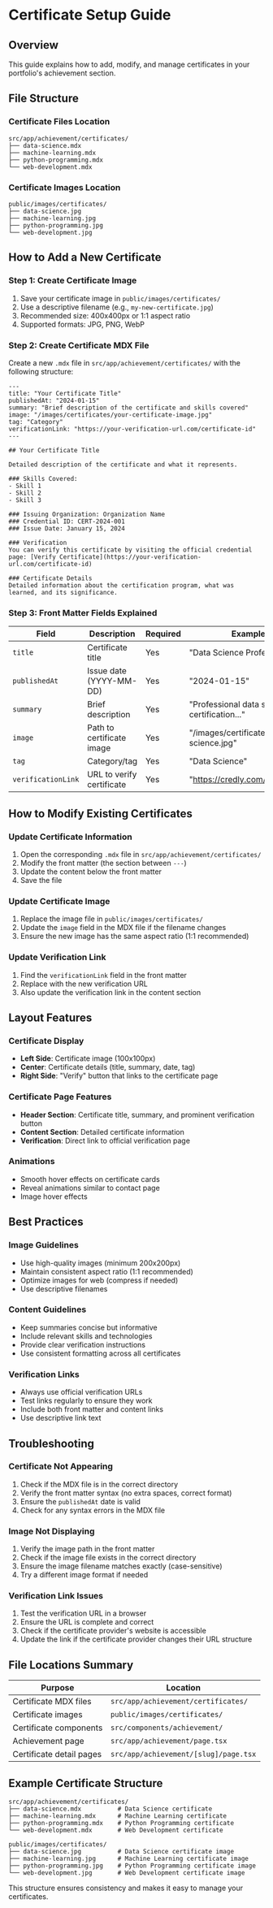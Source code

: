 # Certificate Setup Guide

## Overview
This guide explains how to add, modify, and manage certificates in your portfolio's achievement section.

## File Structure

### Certificate Files Location
```
src/app/achievement/certificates/
├── data-science.mdx
├── machine-learning.mdx
├── python-programming.mdx
└── web-development.mdx
```

### Certificate Images Location
```
public/images/certificates/
├── data-science.jpg
├── machine-learning.jpg
├── python-programming.jpg
└── web-development.jpg
```

## How to Add a New Certificate

### Step 1: Create Certificate Image
1. Save your certificate image in `public/images/certificates/`
2. Use a descriptive filename (e.g., `my-new-certificate.jpg`)
3. Recommended size: 400x400px or 1:1 aspect ratio
4. Supported formats: JPG, PNG, WebP

### Step 2: Create Certificate MDX File
Create a new `.mdx` file in `src/app/achievement/certificates/` with the following structure:

```mdx
---
title: "Your Certificate Title"
publishedAt: "2024-01-15"
summary: "Brief description of the certificate and skills covered"
image: "/images/certificates/your-certificate-image.jpg"
tag: "Category"
verificationLink: "https://your-verification-url.com/certificate-id"
---

## Your Certificate Title

Detailed description of the certificate and what it represents.

### Skills Covered:
- Skill 1
- Skill 2
- Skill 3

### Issuing Organization: Organization Name
### Credential ID: CERT-2024-001
### Issue Date: January 15, 2024

### Verification
You can verify this certificate by visiting the official credential page: [Verify Certificate](https://your-verification-url.com/certificate-id)

### Certificate Details
Detailed information about the certification program, what was learned, and its significance.
```

### Step 3: Front Matter Fields Explained

| Field | Description | Required | Example |
|-------|-------------|----------|---------|
| `title` | Certificate title | Yes | "Data Science Professional" |
| `publishedAt` | Issue date (YYYY-MM-DD) | Yes | "2024-01-15" |
| `summary` | Brief description | Yes | "Professional data science certification..." |
| `image` | Path to certificate image | Yes | "/images/certificates/data-science.jpg" |
| `tag` | Category/tag | Yes | "Data Science" |
| `verificationLink` | URL to verify certificate | Yes | "https://credly.com/badges/..." |

## How to Modify Existing Certificates

### Update Certificate Information
1. Open the corresponding `.mdx` file in `src/app/achievement/certificates/`
2. Modify the front matter (the section between `---`)
3. Update the content below the front matter
4. Save the file

### Update Certificate Image
1. Replace the image file in `public/images/certificates/`
2. Update the `image` field in the MDX file if the filename changes
3. Ensure the new image has the same aspect ratio (1:1 recommended)

### Update Verification Link
1. Find the `verificationLink` field in the front matter
2. Replace with the new verification URL
3. Also update the verification link in the content section

## Layout Features

### Certificate Display
- **Left Side**: Certificate image (100x100px)
- **Center**: Certificate details (title, summary, date, tag)
- **Right Side**: "Verify" button that links to the certificate page

### Certificate Page Features
- **Header Section**: Certificate title, summary, and prominent verification button
- **Content Section**: Detailed certificate information
- **Verification**: Direct link to official verification page

### Animations
- Smooth hover effects on certificate cards
- Reveal animations similar to contact page
- Image hover effects

## Best Practices

### Image Guidelines
- Use high-quality images (minimum 200x200px)
- Maintain consistent aspect ratio (1:1 recommended)
- Optimize images for web (compress if needed)
- Use descriptive filenames

### Content Guidelines
- Keep summaries concise but informative
- Include relevant skills and technologies
- Provide clear verification instructions
- Use consistent formatting across all certificates

### Verification Links
- Always use official verification URLs
- Test links regularly to ensure they work
- Include both front matter and content links
- Use descriptive link text

## Troubleshooting

### Certificate Not Appearing
1. Check if the MDX file is in the correct directory
2. Verify the front matter syntax (no extra spaces, correct format)
3. Ensure the `publishedAt` date is valid
4. Check for any syntax errors in the MDX file

### Image Not Displaying
1. Verify the image path in the front matter
2. Check if the image file exists in the correct directory
3. Ensure the image filename matches exactly (case-sensitive)
4. Try a different image format if needed

### Verification Link Issues
1. Test the verification URL in a browser
2. Ensure the URL is complete and correct
3. Check if the certificate provider's website is accessible
4. Update the link if the certificate provider changes their URL structure

## File Locations Summary

| Purpose | Location |
|---------|----------|
| Certificate MDX files | `src/app/achievement/certificates/` |
| Certificate images | `public/images/certificates/` |
| Certificate components | `src/components/achievement/` |
| Achievement page | `src/app/achievement/page.tsx` |
| Certificate detail pages | `src/app/achievement/[slug]/page.tsx` |

## Example Certificate Structure

```
src/app/achievement/certificates/
├── data-science.mdx          # Data Science certificate
├── machine-learning.mdx      # Machine Learning certificate
├── python-programming.mdx    # Python Programming certificate
└── web-development.mdx       # Web Development certificate

public/images/certificates/
├── data-science.jpg          # Data Science certificate image
├── machine-learning.jpg      # Machine Learning certificate image
├── python-programming.jpg    # Python Programming certificate image
└── web-development.jpg       # Web Development certificate image
```

This structure ensures consistency and makes it easy to manage your certificates.
